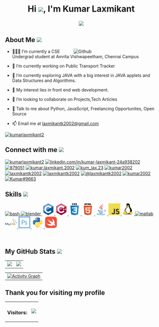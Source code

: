 <h1 align="center"">Hi <img src = "https://raw.githubusercontent.com/MartinHeinz/MartinHeinz/master/wave.gif" width = 50px>, I'm Kumar Laxmikant</h1>
<h3 align="center">
                  <p align="center">
  <a href="https://github.com/DenverCoder1/readme-typing-svg"><img src="https://readme-typing-svg.herokuapp.com?lines=Computer+Science+Student+Student;iOS+App+Developer;DS%20|%20AI%20|%20ML%20Enthusiast;Web%20Developer;Always%20learning%20new%20things&center=true&width=500&height=50"></a>
                  </p>
</h3>

<h2> About Me <img src = "https://media0.giphy.com/media/KDDpcKigbfFpnejZs6/giphy.gif?cid=ecf05e47oy6f4zjs8g1qoiystc56cu7r9tb8a1fe76e05oty&rid=giphy.gif" width = 100px></h2> 

<img width="55%" align="right" alt="Github" src="https://camo.githubusercontent.com/bb27b9c1df90df738e91a54665d3adb08f60583fad2f266ffbde14508e6dc918/68747470733a2f2f692e70696e696d672e636f6d2f6f726967696e616c732f65342f32362f37302f65343236373032656466383734623138316163656431653266613563366364652e676966" />


- 👨🏽‍💻 I’m currently a CSE Undergrad student at Amrita Vishwapeetham, Chennai Campus

- 🔭 I’m currently working on Public Transport Tracker

- 🌱 I’m currently exploring JAVA with a big interest in JAVA applets and Data Structures and Algorithms.

- 🤔 My interest lies in front end web development.

- 👯 I’m looking to collaborate on Projects,Tech Articles 

- 💬 Talk to me about Python, JavaScript, Freelancing Opportunites, Open Source 

- 📫 Email me at <a href="mailto:laxmikantk2002@gmail.com">laxmikantk2002@gmail.com</a>

<p align="left"> <a href="https://twitter.com/kumarlaxmikant2" target="blank"><img src="https://img.shields.io/twitter/follow/kumarlaxmikant2?logo=twitter&style=for-the-badge" alt="kumarlaxmikant2" /></a> </p>

<h2> Connect with me <img src='https://raw.githubusercontent.com/ShahriarShafin/ShahriarShafin/main/Assets/handshake.gif' width="100px"> </h2>
<p align="left">
<a href="https://twitter.com/kumarlaxmikant2" target="blank"><img align="center" src="https://raw.githubusercontent.com/rahuldkjain/github-profile-readme-generator/master/src/images/icons/Social/twitter.svg" alt="kumarlaxmikant2" height="30" width="40" /></a>
<a href="https://linkedin.com/in/linkedin.com/in/kumar-laxmikant-24a938202" target="blank"><img align="center" src="https://raw.githubusercontent.com/rahuldkjain/github-profile-readme-generator/master/src/images/icons/Social/linked-in-alt.svg" alt="linkedin.com/in/kumar-laxmikant-24a938202" height="30" width="40" /></a>
<a href="https://stackoverflow.com/users/879051" target="blank"><img align="center" src="https://raw.githubusercontent.com/rahuldkjain/github-profile-readme-generator/master/src/images/icons/Social/stack-overflow.svg" alt="879051" height="30" width="40" /></a>
<a href="https://fb.com/kumar.laxmikant.2002" target="blank"><img align="center" src="https://raw.githubusercontent.com/rahuldkjain/github-profile-readme-generator/master/src/images/icons/Social/facebook.svg" alt="kumar.laxmikant.2002" height="30" width="40" /></a>
<a href="https://instagram.com/kum_lax.23" target="blank"><img align="center" src="https://raw.githubusercontent.com/rahuldkjain/github-profile-readme-generator/master/src/images/icons/Social/instagram.svg" alt="kum_lax.23" height="30" width="40" /></a>
<a href="https://www.codechef.com/users/kumar2002" target="blank"><img align="center" src="https://cdn.jsdelivr.net/npm/simple-icons@3.1.0/icons/codechef.svg" alt="kumar2002" height="30" width="40" /></a>
<a href="https://www.hackerrank.com/laxmikantk2002" target="blank"><img align="center" src="https://raw.githubusercontent.com/rahuldkjain/github-profile-readme-generator/master/src/images/icons/Social/hackerrank.svg" alt="laxmikantk2002" height="30" width="40" /></a>
<a href="https://www.leetcode.com/laxmikantk2002" target="blank"><img align="center" src="https://raw.githubusercontent.com/rahuldkjain/github-profile-readme-generator/master/src/images/icons/Social/leet-code.svg" alt="laxmikantk2002" height="30" width="40" /></a>
<a href="https://www.hackerearth.com/@laxmikantk2002" target="blank"><img align="center" src="https://raw.githubusercontent.com/rahuldkjain/github-profile-readme-generator/master/src/images/icons/Social/hackerearth.svg" alt="@laxmikantk2002" height="30" width="40" /></a>
<a href="https://www.topcoder.com/members/kumar2002" target="blank"><img align="center" src="https://cdn.jsdelivr.net/npm/simple-icons@3.0.1/icons/topcoder.svg" alt="kumar2002" height="30" width="40" /></a>
<a href="https://discord.gg/Kumar#9663" target="blank"><img align="center" src="https://raw.githubusercontent.com/rahuldkjain/github-profile-readme-generator/master/src/images/icons/Social/discord.svg" alt="Kumar#9663" height="30" width="40" /></a>
</p>

<h2> Skills <img src = "https://media2.giphy.com/media/QssGEmpkyEOhBCb7e1/giphy.gif?cid=ecf05e47a0n3gi1bfqntqmob8g9aid1oyj2wr3ds3mg700bl&rid=giphy.gif" width = 32px> </h2>
<p align="left"> <a href="https://www.gnu.org/software/bash/" target="_blank"> <img src="https://www.vectorlogo.zone/logos/gnu_bash/gnu_bash-icon.svg" alt="bash" width="40" height="40"/> </a> <a href="https://www.blender.org/" target="_blank"> <img src="https://download.blender.org/branding/community/blender_community_badge_white.svg" alt="blender" width="40" height="40"/> </a> <a href="https://www.cprogramming.com/" target="_blank"> <img src="https://raw.githubusercontent.com/devicons/devicon/master/icons/c/c-original.svg" alt="c" width="40" height="40"/> </a> <a href="https://www.w3schools.com/cpp/" target="_blank"> <img src="https://raw.githubusercontent.com/devicons/devicon/master/icons/cplusplus/cplusplus-original.svg" alt="cplusplus" width="40" height="40"/> </a> <a href="https://www.w3schools.com/css/" target="_blank"> <img src="https://raw.githubusercontent.com/devicons/devicon/master/icons/css3/css3-original-wordmark.svg" alt="css3" width="40" height="40"/> </a> <a href="https://www.w3.org/html/" target="_blank"> <img src="https://raw.githubusercontent.com/devicons/devicon/master/icons/html5/html5-original-wordmark.svg" alt="html5" width="40" height="40"/> </a> <a href="https://www.java.com" target="_blank"> <img src="https://raw.githubusercontent.com/devicons/devicon/master/icons/java/java-original.svg" alt="java" width="40" height="40"/> </a> <a href="https://developer.mozilla.org/en-US/docs/Web/JavaScript" target="_blank"> <img src="https://raw.githubusercontent.com/devicons/devicon/master/icons/javascript/javascript-original.svg" alt="javascript" width="40" height="40"/> </a> <a href="https://www.linux.org/" target="_blank"> <img src="https://raw.githubusercontent.com/devicons/devicon/master/icons/linux/linux-original.svg" alt="linux" width="40" height="40"/> </a> <a href="https://www.mathworks.com/" target="_blank"> <img src="https://upload.wikimedia.org/wikipedia/commons/2/21/Matlab_Logo.png" alt="matlab" width="40" height="40"/> </a> <a href="https://www.mysql.com/" target="_blank"> <img src="https://raw.githubusercontent.com/devicons/devicon/master/icons/mysql/mysql-original-wordmark.svg" alt="mysql" width="40" height="40"/> </a> <a href="https://www.photoshop.com/en" target="_blank"> <img src="https://raw.githubusercontent.com/devicons/devicon/master/icons/photoshop/photoshop-line.svg" alt="photoshop" width="40" height="40"/> </a> <a href="https://www.python.org" target="_blank"> <img src="https://raw.githubusercontent.com/devicons/devicon/master/icons/python/python-original.svg" alt="python" width="40" height="40"/> </a> <a href="https://developer.apple.com/swift/" target="_blank"> <img src="https://raw.githubusercontent.com/devicons/devicon/master/icons/swift/swift-original.svg" alt="swift" width="40" height="40"/> </a> </p>

<br>

<h2> My GitHub Stats <img src='https://media1.giphy.com/media/du3J3cXyzhj75IOgvA/giphy.gif?cid=ecf05e47x2g034i9pzwtzzsd3xgg2w9nr94t4tflbbgo3008&rid=giphy.gif' width='32px'> </h2>
<table>
  <tr>
    <td>
      <img src="https://github-readme-stats.vercel.app/api?username=Kumar-laxmi&show_icons=true&include_all_commits=true&count_private=true&hide_border=true&theme=midnight-purple"   />
    </td>
    <td>
      <img src="https://github-readme-streak-stats.herokuapp.com?user=Kumar-laxmi&theme=midnight-purple&hide_border=true" />
    </td>                           
  </tr>
</table>
<table>
    <tr>
          <td>
         <a href="https://github.com/Kumar-laxmi"><img alt="Activity Graph" src="https://activity-graph.herokuapp.com/graph?username=Kumar-laxmi&bg_color=000000&color=7e04af&line=7e04af&point=FFFFFF&hide_border=true" /></a>                                                                                      
     </td>
   </tr>
</table>

 <h2> Thank you for visiting my profile </h2>                                                                                                                      
 <table>
        <tr>
             <td><h3> Visitors: </h3></td>
             <td><img src="https://profile-counter.glitch.me/Kumar-laxmi/count.svg"></td>                                   
        </tr>                                                                                             
 </table>                 


